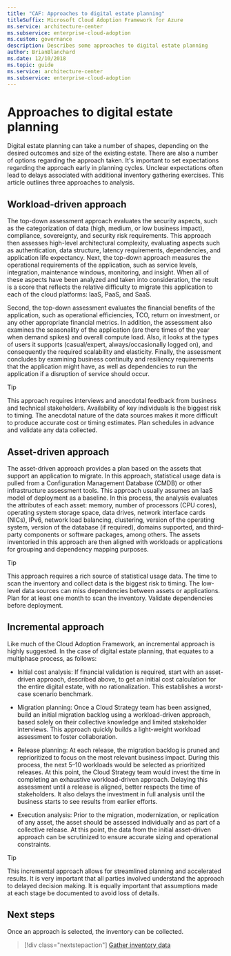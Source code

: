 ```yaml
---
title: "CAF: Approaches to digital estate planning"
titleSuffix: Microsoft Cloud Adoption Framework for Azure
ms.service: architecture-center
ms.subservice: enterprise-cloud-adoption
ms.custom: governance
description: Describes some approaches to digital estate planning
author: BrianBlanchard
ms.date: 12/10/2018
ms.topic: guide
ms.service: architecture-center
ms.subservice: enterprise-cloud-adoption
---
```


# Approaches to digital estate planning

Digital estate planning can take a number of shapes, depending on the desired outcomes and size of the existing estate. There are also a number of options regarding the approach taken. It's important to set expectations regarding the approach early in planning cycles. Unclear expectations often lead to delays associated with additional inventory gathering exercises. This article outlines three approaches to analysis.

## Workload-driven approach

The top-down assessment approach evaluates the security aspects, such as the categorization of data (high, medium, or low business impact), compliance, sovereignty, and security risk requirements. This approach then assesses high-level architectural complexity, evaluating aspects such as authentication, data structure, latency requirements, dependencies, and application life expectancy. Next, the top-down approach measures the operational requirements of the application, such as service levels, integration, maintenance windows, monitoring, and insight. When all of these aspects have been analyzed and taken into consideration, the result is a score that reflects the relative difficulty to migrate this application to each of the cloud platforms: IaaS, PaaS, and SaaS.

Second, the top-down assessment evaluates the financial benefits of the application, such as operational efficiencies, TCO, return on investment, or any other appropriate financial metrics. In addition, the assessment also examines the seasonality of the application (are there times of the year when demand spikes) and overall compute load. Also, it looks at the types of users it supports (casual/expert, always/occasionally logged on), and consequently the required scalability and elasticity. Finally, the assessment concludes by examining business continuity and resiliency requirements that the application might have, as well as dependencies to run the application if a disruption of service should occur.

> [!TIP]
> This approach requires interviews and anecdotal feedback from business and technical stakeholders. Availability of key individuals is the biggest risk to timing. The anecdotal nature of the data sources makes it more difficult to produce accurate cost or timing estimates. Plan schedules in advance and validate any data collected.

## Asset-driven approach

The asset-driven approach provides a plan based on the assets that support an application to migrate. In this approach, statistical usage data is pulled from a Configuration Management Database (CMDB) or other infrastructure assessment tools. This approach usually assumes an IaaS model of deployment as a baseline. In this process, the analysis evaluates the attributes of each asset: memory, number of processors (CPU cores), operating system storage space, data drives, network interface cards (NICs), IPv6, network load balancing, clustering, version of the operating system, version of the database (if required), domains supported, and third-party components or software packages, among others. The assets inventoried in this approach are then aligned with workloads or applications for grouping and dependency mapping purposes.

> [!TIP]
> This approach requires a rich source of statistical usage data. The time to scan the inventory and collect data is the biggest risk to timing. The low-level data sources can miss dependencies between assets or applications. Plan for at least one month to scan the inventory. Validate dependencies before deployment.

## Incremental approach

Like much of the Cloud Adoption Framework, an incremental approach is highly suggested. In the case of digital estate planning, that equates to a multiphase process, as follows:

- Initial cost analysis: If financial validation is required, start with an asset-driven approach, described above, to get an initial cost calculation for the entire digital estate, with no rationalization. This establishes a worst-case scenario benchmark.

- Migration planning: Once a Cloud Strategy team has been assigned, build an initial migration backlog using a workload-driven approach, based solely on their collective knowledge and limited stakeholder interviews. This approach quickly builds a light-weight workload assessment to foster collaboration.

- Release planning: At each release, the migration backlog is pruned and reprioritized to focus on the most relevant business impact. During this process, the next 5&ndash;10 workloads would be selected as prioritized releases. At this point, the Cloud Strategy team would invest the time in completing an exhaustive workload-driven approach. Delaying this assessment until a release is aligned, better respects the time of stakeholders. It also delays the investment in full analysis until the business starts to see results from earlier efforts.

- Execution analysis: Prior to the migration, modernization, or replication of any asset, the asset should be assessed individually and as part of a collective release. At this point, the data from the initial asset-driven approach can be scrutinized to ensure accurate sizing and operational constraints.

> [!TIP]
> This incremental approach allows for streamlined planning and accelerated results. It is very important that all parties involved understand the approach to delayed decision making. It is equally important that assumptions made at each stage be documented to avoid loss of details.

## Next steps

Once an approach is selected, the inventory can be collected.

> [!div class="nextstepaction"]
> [Gather inventory data](inventory.md)